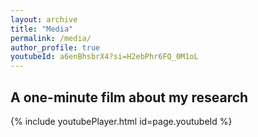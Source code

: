 ```yaml
---
layout: archive
title: "Media"
permalink: /media/
author_profile: true
youtubeId: a6enBhsbrX4?si=H2ebPhr6FQ_0M1oL
---
```


## A one-minute film about my research

{% include youtubePlayer.html id=page.youtubeId %}





